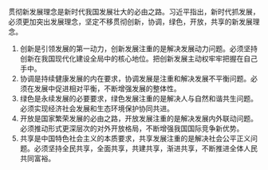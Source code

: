贯彻新发展理念是新时代我国发展壮大的必由之路。习近平指出，新时代抓发展，必须更加突出发展理念，坚定不移贯彻创新，协调，绿色，开放，共享的新发展理念。
1. 创新是引领发展的第一动力，创新发展注重的是解决发展动力问题。必须坚持创新在我国现代化建设全局中的核心地位。把创新发展主动权牢牢把握在自己手中。
2. 协调是持续健康发展的内在要求，协调发展是注重和解决发展不平衡问题。必须在发展中促进相对平衡，不断增强发展的整体性。
3. 绿色是永续发展的必要要求，绿色发展注重的是解决人与自然和谐共生问题。必须实现经济社会发展和生态环境保护协同共进。
4. 开放是国家繁荣发展的必由之路，开放发展注重的是解决发展内外联动问题。必须推动形式更深层次的对外开放格局，不断增强我国国际竞争新优势。
5. 共享是中国特色社会主义的本质要求，共享发展注重的是解决社会公平正义问题。必须坚持全民共享，全面共享，共建共享，渐进共享，不断推进全体人民共同富裕。